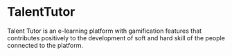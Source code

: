 # TalentTutor
Talent Tutor is an e-learning platform with gamification features that contributes positively to the development of soft and hard skill of the people connected to the platform.
